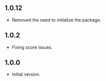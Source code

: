 ## 1.0.12

- Removed the need to initialize the package.

## 1.0.2

- Fixing score issues.

## 1.0.0

- Initial version.
